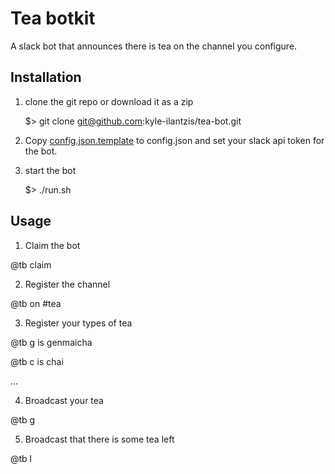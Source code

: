 # Tea botkit

A slack bot that announces there is tea on the channel you configure.

## Installation

1. clone the git repo or download it as a zip

    $> git clone git@github.com:kyle-ilantzis/tea-bot.git

2. Copy [config.json.template](config.json.template) to config.json and set your
   slack api token for the bot.

3. start the bot

    $> ./run.sh

## Usage

1. Claim the bot

  @tb claim

2. Register the channel

  @tb on #tea

3. Register your types of tea

  @tb g is genmaicha

  @tb c is chai
  
  ...

4. Broadcast your tea

  @tb g

5. Broadcast that there is some tea left

  @tb l
